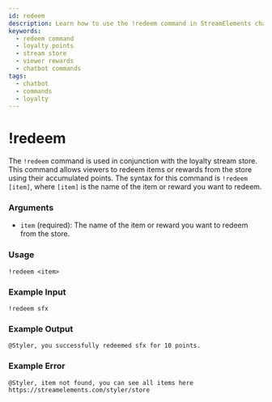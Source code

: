 ```yaml
---
id: redeem
description: Learn how to use the !redeem command in StreamElements chatbot to let viewers redeem items or rewards from your loyalty store using their points. Engage your audience with interactive redemptions.
keywords:
  - redeem command
  - loyalty points
  - stream store
  - viewer rewards  
  - chatbot commands
tags:
  - chatbot
  - commands
  - loyalty
---
```


# !redeem

The `!redeem` command is used in conjunction with the loyalty stream store. This command allows viewers to redeem items or rewards from the store using their accumulated points. The syntax for this command is `!redeem [item]`, where `[item]` is the name of the item or reward you want to redeem.

### Arguments

- `item` (required): The name of the item or reward you want to redeem from the store.

### Usage

```
!redeem <item>
```

### Example Input

```
!redeem sfx
```

### Example Output

```
@Styler, you successfully redeemed sfx for 10 points. 
```

### Example Error

```
@Styler, item not found, you can see all items here https://streamelements.com/styler/store 
```
